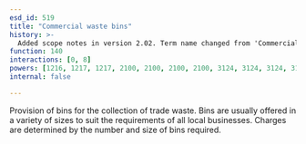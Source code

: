 ```yaml
---
esd_id: 519
title: "Commercial waste bins"
history: >-
  Added scope notes in version 2.02. Term name changed from 'Commercial waste - trade bins' to 'Refuse - commercial waste - trade bins' in version 3.00. Name changed to 'Commercial waste bins' in version 4.00.
function: 140
interactions: [0, 8]
powers: [1216, 1217, 1217, 2100, 2100, 2100, 2100, 3124, 3124, 3124, 3124, 3124]
internal: false

---
```


Provision of bins for the collection of trade waste.  Bins are usually offered in a variety of sizes to suit the requirements of all local businesses.  Charges are determined by the number and size of bins required.

